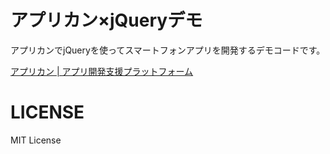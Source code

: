 # アプリカン×jQueryデモ

アプリカンでjQueryを使ってスマートフォンアプリを開発するデモコードです。

[アプリカン | アプリ開発支援プラットフォーム](http://www.applican.com/)

# LICENSE

MIT License
